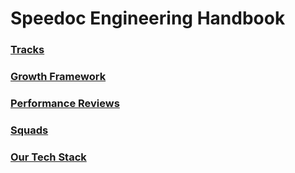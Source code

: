 
# Speedoc Engineering Handbook


### [Tracks](tracks/tracks.md)
### [Growth Framework](framework)
### [Performance Reviews]()
### [Squads]()
### [Our Tech Stack]()